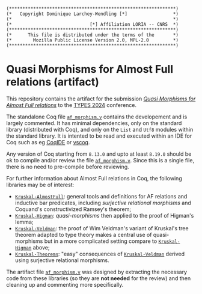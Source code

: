 ```
(**************************************************************)
(*   Copyright Dominique Larchey-Wendling [*]                 *)
(*                                                            *)
(*                             [*] Affiliation LORIA -- CNRS  *)
(**************************************************************)
(*      This file is distributed under the terms of the       *)
(*        Mozilla Public License Version 2.0, MPL-2.0         *)
(**************************************************************)
```

# Quasi Morphisms for Almost Full relations (artifact)

This repository contains the artifact for the submission
[_Quasi Morphisms for Almost Full relations_](https://members.loria.fr/DLarchey/files/papers/types2024.pdf)
to the [TYPES 2024](https://types2024.itu.dk/Index.html) conference.

The standalone Coq file [`af_morphism.v`](af_morphism.v)
contains the developement and is largely commented. It has minimal dependencies, only on the standard 
library (distributed with Coq), and only on the `List` and `Utf8` modules within the standard library. 
It is intented to be read and executed within an IDE for Coq such as eg [CoqIDE](https://coq.inria.fr/download) or 
[vscoq](https://github.com/coq-community/vscoq). 

Any version of Coq starting from `8.13.0` and 
upto at least `8.19.0` should be ok to compile and/or review the file [`af_morphism.v`](af_morphism.v).
Since this is a single file, there is no need to pre-compile before reviewing. 

For further information about Almost Full relations in Coq,
the following libraries may be of interest:
- [`Kruskal-AlmostFull`](https://github.com/DmxLarchey/Kruskal-AlmostFull):
  general tools and definitions for AF relations and inductive bar predicates,
  including _surjective relational morphisms_ and Coquand's constructivized
  Ramsey's theorem;
- [`Kruskal-Higman`](https://github.com/DmxLarchey/Kruskal-Higman):
  _quasi-morphisms_ then applied to the proof of Higman's lemma;
- [`Kruskal-Veldman`](https://github.com/DmxLarchey/Kruskal-Veldman):
  the proof of Wim Veldman's variant of Kruskal's tree theorem 
  adapted to type theory makes a central use of quasi-morphisms
  but in a more complicated setting compare to [`Kruskal-Higman`](https://github.com/DmxLarchey/Kruskal-Higman)
  above;
- [`Kruskal-Theorems`](https://github.com/DmxLarchey/Kruskal-Theorems):
  "easy" consequences of [`Kruskal-Veldman`](https://github.com/DmxLarchey/Kruskal-Veldman)
  derived using surjective relational morphisms.

The artifact file [`af_morphism.v`](af_morphism.v) was designed by
extracting the necessary code from these libraries (so they are __not
needed__ for the review) and then cleaning up and commenting more specifically.
